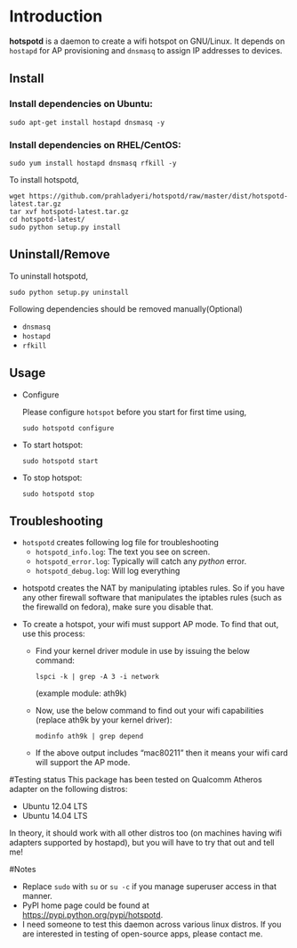 # Introduction

**hotspotd** is a daemon to create a wifi hotspot on GNU/Linux. It
depends on `hostapd` for AP provisioning and `dnsmasq` to assign IP
addresses to devices.

## Install


### Install dependencies on Ubuntu:

```
sudo apt-get install hostapd dnsmasq -y
```

### Install dependencies on RHEL/CentOS:

```
sudo yum install hostapd dnsmasq rfkill -y
```

To install hotspotd,
```
wget https://github.com/prahladyeri/hotspotd/raw/master/dist/hotspotd-latest.tar.gz
tar xvf hotspotd-latest.tar.gz
cd hotspotd-latest/
sudo python setup.py install
```

## Uninstall/Remove
To uninstall hotspotd,
```
sudo python setup.py uninstall
```

Following dependencies should be removed manually(Optional)
- `dnsmasq`
- `hostapd`
- `rfkill`

## Usage

- Configure

	Please configure `hotspot` before you start for first time using,
	```
	sudo hotspotd configure
	```

- To start hotspot:

	```
	sudo hotspotd start
	```

- To stop hotspot:

	```
	sudo hotspotd stop
	```


## Troubleshooting

- `hotspotd` creates following log file for troubleshooting
  - `hotspotd_info.log`: The text you see on screen.
  - `hotspotd_error.log`: Typically will catch any *python* error.
  - `hotspotd_debug.log`: Will log everything

* hotspotd creates the NAT by manipulating iptables rules. So if you have any other firewall software that manipulates the iptables rules (such as the firewalld on fedora), make sure you disable that.


* To create a hotspot, your wifi must support AP mode. To find that out, use this process:

	* Find your kernel driver module in use by issuing the below command:

		```lspci -k | grep -A 3 -i network```

		(example module: ath9k)

	* Now, use the below command to find out your wifi capabilities (replace ath9k by your kernel driver):

		```modinfo ath9k | grep depend```

	* If the above output includes “mac80211” then it means your wifi card will support the AP mode.

#Testing status
This package has been tested on Qualcomm Atheros adapter on the following distros:

* Ubuntu 12.04 LTS
* Ubuntu 14.04 LTS

In theory, it should work with all other distros too (on machines having wifi adapters supported by hostapd), but you will have to try that out and tell me!

#Notes
* Replace `sudo` with `su` or `su -c` if you manage superuser access in that manner.
* PyPI home page could be found at https://pypi.python.org/pypi/hotspotd.
* I need someone to test this daemon across various linux distros. If you are interested in testing of open-source apps, please contact me.
